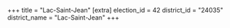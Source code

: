 +++
title = "Lac-Saint-Jean"
[extra]
election_id = 42
district_id = "24035"
district_name = "Lac-Saint-Jean"
+++
